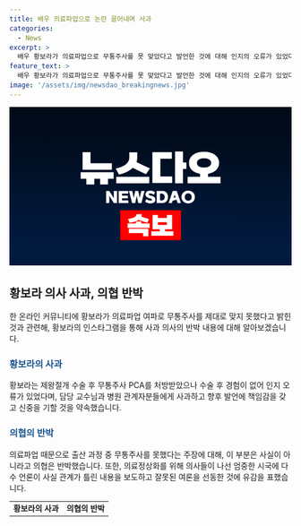 ```yaml
---
title: 배우 의료파업으로 논란 끌어내며 사과
categories:
  - News
excerpt: >
  배우 황보라가 의료파업으로 무통주사를 못 맞았다고 발언한 것에 대해 인지의 오류가 있었다며 사과했다. 이에 대한 의사협회의 반박과 의협의 공식 입장을 전한다. 의협은 황보라의 주장을 잘못된 보도로 지적하고, 사실 관계가 틀린 내용을 보도한 언론에 유감을 표명했다. 사람들의 호기심을 자극하는 요약문으로 클릭율을 높여야한다.
feature_text: >
  배우 황보라가 의료파업으로 무통주사를 못 맞았다고 발언한 것에 대해 인지의 오류가 있었다며 사과했다. 이에 대한 의사협회의 반박과 의협의 공식 입장을 전한다. 의협은 황보라의 주장을 잘못된 보도로 지적하고, 사실 관계가 틀린 내용을 보도한 언론에 유감을 표명했다. 사람들의 호기심을 자극하는 요약문으로 클릭율을 높여야한다.
image: '/assets/img/newsdao_breakingnews.jpg'
---
```


<p><img src="/assets/img/newsdao_breakingnews.jpg" alt="implanttips 속보" /></p>

<h2 data-ke-size="size26">황보라 의사 사과, 의협 반박</h2>

<p data-ke-size="size16">한 온라인 커뮤니티에 황보라가 의료파업 여파로 무통주사를 제대로 맞지 못했다고 밝힌 것과 관련해, 황보라의 인스타그램을 통해 사과 의사의 반박 내용에 대해 알아보겠습니다.</p>

<h3><b><span style="color: #1a5490;">황보라의 사과</span></b></h3>

<p data-ke-size="size16">황보라는 제왕절개 수술 후 무통주사 PCA를 처방받았으나 수술 후 경험이 없어 인지 오류가 있었다며, 담당 교수님과 병원 관계자분들에게 사과하고 향후 발언에 책임감을 갖고 신중을 기할 것을 약속했습니다.</p>

<h3><b><span style="color: #1a5490;">의협의 반박</span></b></h3>

<p data-ke-size="size16">의료파업 때문으로 출산 과정 중 무통주사를 못했다는 주장에 대해, 이 부분은 사실이 아니라고 의협은 반박했습니다. 또한, 의료정상화를 위해 의사들이 나선 엄중한 시국에 다수 언론이 사실 관계가 틀린 내용을 보도하고 잘못된 여론을 선동한 것에 유감을 표했습니다.</p>

<table>
    <tr>
        <td style="text-align: center; height: 17px;"><b>황보라의 사과</b></td>
        <td style="text-align: center; height: 17px;"><b>의협의 반박</b></td>
    </tr>
</table>

